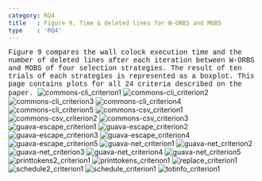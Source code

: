 ```yaml
---
category: RQ4
title   : Figure 9. Time & deleted lines for W-ORBS and MOBS
type    : 'RQ4'
---
```


<span style="font-family:Courier;">
Figure 9 compares the wall colock execution time and the number of deleted lines
after each iteration between W-ORBS and MOBS of four selection strategies.
The result of ten trials of each strategies is represented as a boxplot.
This page contains plots for all 24 criteria described on the paper.
</span>

<link href="style.css" rel="stylesheet">

<img alt="commons-cli_criterion1" src="images/ase18_mobsiter_mobs_commons-cli_criterion1.png" class="center"/>
<img alt="commons-cli_criterion2" src="images/ase18_mobsiter_mobs_commons-cli_criterion2.png" class="center"/>
<img alt="commons-cli_criterion3" src="images/ase18_mobsiter_mobs_commons-cli_criterion3.png" class="center"/>
<img alt="commons-cli_criterion4" src="images/ase18_mobsiter_mobs_commons-cli_criterion4.png" class="center"/>
<img alt="commons-cli_criterion5" src="images/ase18_mobsiter_mobs_commons-cli_criterion5.png" class="center"/>
<img alt="commons-csv_criterion1" src="images/ase18_mobsiter_mobs_commons-csv_criterion1.png" class="center"/>
<img alt="commons-csv_criterion2" src="images/ase18_mobsiter_mobs_commons-csv_criterion2.png" class="center"/>
<img alt="commons-csv_criterion3" src="images/ase18_mobsiter_mobs_commons-csv_criterion3.png" class="center"/>
<img alt="guava-escape_criterion1" src="images/ase18_mobsiter_mobs_guava-escape_criterion1.png" class="center"/>
<img alt="guava-escape_criterion2" src="images/ase18_mobsiter_mobs_guava-escape_criterion2.png" class="center"/>
<img alt="guava-escape_criterion3" src="images/ase18_mobsiter_mobs_guava-escape_criterion3.png" class="center"/>
<img alt="guava-escape_criterion4" src="images/ase18_mobsiter_mobs_guava-escape_criterion4.png" class="center"/>
<img alt="guava-escape_criterion5" src="images/ase18_mobsiter_mobs_guava-escape_criterion5.png" class="center"/>
<img alt="guava-net_criterion1" src="images/ase18_mobsiter_mobs_guava-net_criterion1.png" class="center"/>
<img alt="guava-net_criterion2" src="images/ase18_mobsiter_mobs_guava-net_criterion2.png" class="center"/>
<img alt="guava-net_criterion3" src="images/ase18_mobsiter_mobs_guava-net_criterion3.png" class="center"/>
<img alt="guava-net_criterion4" src="images/ase18_mobsiter_mobs_guava-net_criterion4.png" class="center"/>
<img alt="guava-net_criterion5" src="images/ase18_mobsiter_mobs_guava-net_criterion5.png" class="center"/>
<img alt="printtokens2_criterion1" src="images/ase18_mobsiter_mobs_printtokens2_criterion1.png" class="center"/>
<img alt="printtokens_criterion1" src="images/ase18_mobsiter_mobs_printtokens_criterion1.png" class="center"/>
<img alt="replace_criterion1" src="images/ase18_mobsiter_mobs_replace_criterion1.png" class="center"/>
<img alt="schedule2_criterion1" src="images/ase18_mobsiter_mobs_schedule2_criterion1.png" class="center"/>
<img alt="schedule_criterion1" src="images/ase18_mobsiter_mobs_schedule_criterion1.png" class="center"/>
<img alt="totinfo_criterion1" src="images/ase18_mobsiter_mobs_totinfo_criterion1.png" class="center"/>
